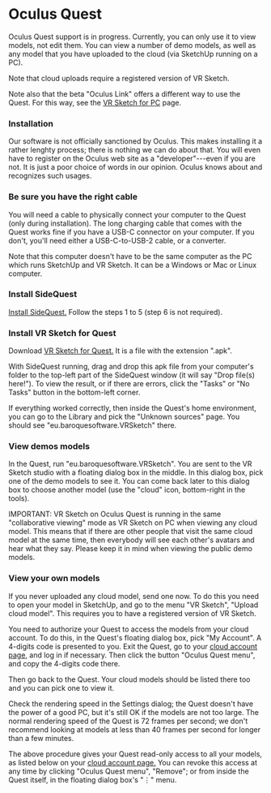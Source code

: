 # Oculus Quest

Oculus Quest support is in progress.  Currently, you can only use it to view
models, not edit them.  You can view a number of demo models, as well as any
model that you have uploaded to the cloud (via SketchUp running on a PC).

Note that cloud uploads require a registered version of VR Sketch.

Note also that the beta "Oculus Link" offers a different way to use the Quest.
For this way, see the <a href="docs-getting-started.html">VR Sketch for PC</a> page.


### Installation

Our software is not officially sanctioned by Oculus.  This makes installing it
a rather lenghty process; there is nothing we can do about that.  You will even
have to register on the Oculus web site as a "developer"---even if you are not.
It is just a poor choice of words in our opinion.  Oculus knows about and
recognizes such usages.


### Be sure you have the right cable

You will need a cable to physically connect your computer to the Quest (only
during installation).  The long charging cable that comes with the Quest works
fine if you have a USB-C connector on your computer.  If you don't, you'll need
either a USB-C-to-USB-2 cable, or a converter.

Note that this computer doesn't have to be the same computer as the PC which
runs SketchUp and VR Sketch.  It can be a Windows or Mac or Linux computer.


### Install SideQuest

<a href="https://sidequestvr.com/#/setup-howto">Install SideQuest.</a>  Follow
the steps 1 to 5 (step 6 is not required).


### Install VR Sketch for Quest

Download <a href="downloads.html">VR Sketch for Quest.</a>  It is a file with
the extension ".apk".

With SideQuest running, drag and drop this apk file from your computer's folder
to the top-left part of the SideQuest window (it will say "Drop file(s)
here!"). To view the result, or if there are errors, click the "Tasks" or "No
Tasks" button in the bottom-left corner.

If everything worked correctly, then inside the Quest's home environment, you
can go to the Library and pick the "Unknown sources" page.  You should see
"eu.baroquesoftware.VRSketch" there.


### View demos models

In the Quest, run "eu.baroquesoftware.VRSketch".  You are sent to the VR Sketch
studio with a floating dialog box in the middle.  In this dialog box, pick one
of the demo models to see it. You can come back later to this dialog box to
choose another model (use the "cloud" icon, bottom-right in the tools).

IMPORTANT: VR Sketch on Oculus Quest is running in the same "collaborative
viewing" mode as VR Sketch on PC when viewing any cloud model.  This means that
if there are other people that visit the same cloud model at the same time,
then everybody will see each other's avatars and hear what they say.  Please
keep it in mind when viewing the public demo models.


### View your own models

If you never uploaded any cloud model, send one now.  To do this you need to
open your model in SketchUp, and go to the menu "VR Sketch", "Upload cloud
model".  This requires you to have a registered version of VR Sketch.

You need to authorize your Quest to access the models from your cloud account.
To do this, in the Quest's floating dialog box, pick "My Account".  A 4-digits
code is presented to you.  Exit the Quest, go to your <a
href="https://vrsketch.eu/cloud.html">cloud account page,</a> and log in if
necessary.  Then click the button "Oculus Quest menu", and copy the 4-digits
code there.

Then go back to the Quest.  Your cloud models should be listed there too and
you can pick one to view it.

Check the rendering speed in the Settings dialog; the Quest doesn't have the
power of a good PC, but it's still OK if the models are not too large.  The
normal rendering speed of the Quest is 72 frames per second; we don't recommend
looking at models at less than 40 frames per second for longer than a few
minutes.

The above procedure gives your Quest read-only access to all your models, as
listed below on your <a href="https://vrsketch.eu/cloud.html">cloud account
page.</a>  You can revoke this access at any time by clicking "Oculus Quest
menu", "Remove"; or from inside the Quest itself, in the floating dialog box's
"⋮" menu.
